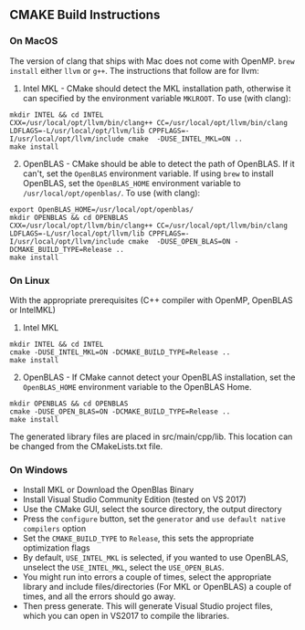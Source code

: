 ## CMAKE Build Instructions

### On MacOS
The version of clang that ships with Mac does not come with OpenMP. `brew install` either `llvm` or `g++`. The instructions that follow are for llvm:

1. Intel MKL - CMake should detect the MKL installation path, otherwise it can specified by the environment variable `MKLROOT`. To use (with clang):
```
mkdir INTEL && cd INTEL
CXX=/usr/local/opt/llvm/bin/clang++ CC=/usr/local/opt/llvm/bin/clang LDFLAGS=-L/usr/local/opt/llvm/lib CPPFLAGS=-I/usr/local/opt/llvm/include cmake  -DUSE_INTEL_MKL=ON ..
make install
```

2. OpenBLAS - CMake should be able to detect the path of OpenBLAS. If it can't, set the `OpenBLAS` environment variable. If using `brew` to install OpenBLAS, set the `OpenBLAS_HOME` environment variable to `/usr/local/opt/openblas/`. To use (with clang):
```
export OpenBLAS_HOME=/usr/local/opt/openblas/
mkdir OPENBLAS && cd OPENBLAS
CXX=/usr/local/opt/llvm/bin/clang++ CC=/usr/local/opt/llvm/bin/clang LDFLAGS=-L/usr/local/opt/llvm/lib CPPFLAGS=-I/usr/local/opt/llvm/include cmake  -DUSE_OPEN_BLAS=ON -DCMAKE_BUILD_TYPE=Release ..
make install
```

### On Linux
With the appropriate prerequisites (C++ compiler with OpenMP, OpenBLAS or IntelMKL)
1. Intel MKL
```
mkdir INTEL && cd INTEL
cmake -DUSE_INTEL_MKL=ON -DCMAKE_BUILD_TYPE=Release ..
make install
```
2. OpenBLAS - If CMake cannot detect your OpenBLAS installation, set the `OpenBLAS_HOME` environment variable to the OpenBLAS Home.
```
mkdir OPENBLAS && cd OPENBLAS
cmake -DUSE_OPEN_BLAS=ON -DCMAKE_BUILD_TYPE=Release ..
make install
```

The generated library files are placed in src/main/cpp/lib. This location can be changed from the CMakeLists.txt file.


### On Windows
- Install MKL or Download the OpenBlas Binary
- Install Visual Studio Community Edition (tested on VS 2017)
- Use the CMake GUI, select the source directory, the output directory
- Press the `configure` button, set the `generator` and `use default native compilers` option
- Set the `CMAKE_BUILD_TYPE` to `Release`, this sets the appropriate optimization flags
- By default, `USE_INTEL_MKL` is selected, if you wanted to use OpenBLAS, unselect the `USE_INTEL_MKL`, select the `USE_OPEN_BLAS`.
- You might run into errors a couple of times, select the appropriate library and include files/directories (For MKL or OpenBLAS) a couple of times, and all the errors should go away.
- Then press generate. This will generate Visual Studio project files, which you can open in VS2017 to compile the libraries.

